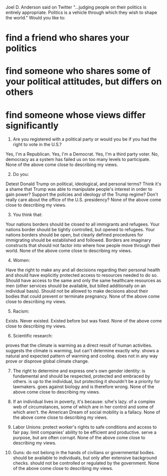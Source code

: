 
Joel D. Anderson said on Twitter "...judging people on their politics is entirely appropriate. Politics is a vehicle through which they wish to shape the world."
Would you like to:
# find a friend who shares your politics
# find someone who shares some of your political attitudes, but differs on others
# find someone whose views differ significantly

1. Are you registered with a political party or would you be if you had the right to vote in the U.S.?

Yes, I'm a Republican.
Yes, I'm a Democrat.
Yes, I'm a third party voter.
No, democracy as a system has failed us on too many levels to participate.
None of the above come close to describing my views.

2. Do you:

Detest Donald Trump on political, ideological, and personal terms?
Think it's a shame that Trump was able to manipulate people's interest in order to gain power?
Support the policies and ideology of the Trump regime?
Don't really care about the office of the U.S. presidency?
None of the above come close to describing my views.

3. You think that:

Your nations borders should be closed to all immigrants and refugees.
Your nations border should be tightly controlled, but opened to refugees.
Your nations borders should be open, but clearly defined procedures for immigrating should be established and followed.
Borders are imaginary constructs that should not factor into where how people move through their world.
None of the above come close to describing my views.

4. Women:

Have the right to make any and all decisions regarding their personal health and should have explicitly protected access to resources needed to do so.
Should have access to the same and only the same healthcare resources as men (other services should be available, but billed additionally on an individual basis).
Should not be allowed to make decisions about their bodies that could prevent or terminate pregnancy.
None of the above come close to describing my views.

5. Racism:

Exists.
Never existed.
Existed before but was fixed.
None of the above come close to describing my views.

6. Scientific research:

proves that the climate is warming as a direct result of human activities.
suggests the climate is warming, but can't determine exactly why.
shows a natural and expected pattern of warming and cooling.
does not in any way prove or disprove global climate change.

7. The right to determine and express one's own gender identity:
is fundamental and should be respected, protected and embraced by others.
is up to the individual, but protecting it shouldn't be a priority for lawmakers.
goes against biology and is therefore wrong.
None of the above come close to describing my views.

8. If an individual lives in poverty, it's because:
s/he's lazy.
of a complex web of circumstances, some of which are in her control and some of which aren't.
the American Dream of social mobility is a fallacy.
None of the above come close to describing my views.

9. Labor Unions:
protect worker's rights to safe conditions and access to fair pay.
limit companies' ability to be efficient and productive.
serve a purpose, but are often corrupt.
None of the above come close to describing my views.

10. Guns:
do not belong in the hands of civilians or governmental bodies.
should be available to individuals, but only after extensive background checks.
should not be controlled or regulated by the government.
None of the above come close to describing my views.
